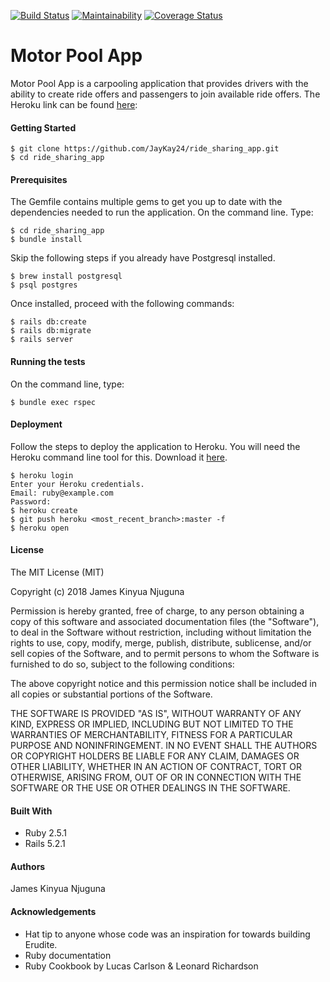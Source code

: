 [![Build Status](https://travis-ci.org/JayKay24/ride_sharing_app.svg?branch=master)](https://travis-ci.org/JayKay24/ride_sharing_app)
[![Maintainability](https://api.codeclimate.com/v1/badges/029e518a71b8c7d8b4df/maintainability)](https://codeclimate.com/github/JayKay24/ride_sharing_app/maintainability)
[![Coverage Status](https://coveralls.io/repos/github/JayKay24/ride_sharing_app/badge.svg?branch=master)](https://coveralls.io/github/JayKay24/ride_sharing_app?branch=master)

# Motor Pool App

Motor Pool App is a carpooling application that provides drivers with the ability to create ride offers and passengers 
to join available ride offers. The Heroku link can be found [here](https://motor-pool.herokuapp.com/):

#### Getting Started

```
$ git clone https://github.com/JayKay24/ride_sharing_app.git
$ cd ride_sharing_app
```


#### Prerequisites

The Gemfile contains multiple gems to get you up to date with the dependencies
needed to run the application.
On the command line. Type:

```
$ cd ride_sharing_app
$ bundle install
```
Skip the following steps if you already have Postgresql installed.

```
$ brew install postgresql
$ psql postgres
```

Once installed, proceed with the following commands:
```
$ rails db:create
$ rails db:migrate
$ rails server
```

#### Running the tests

On the command line, type:
```
$ bundle exec rspec
```

#### Deployment

Follow the steps to deploy the application to Heroku. You will need the Heroku
command line tool for this. Download it [here](https://devcenter.heroku.com/start).

```
$ heroku login
Enter your Heroku credentials.
Email: ruby@example.com
Password:
$ heroku create
$ git push heroku <most_recent_branch>:master -f
$ heroku open
```


#### License

The MIT License (MIT)

Copyright (c) 2018 James Kinyua Njuguna

Permission is hereby granted, free of charge, to any person obtaining a copy of this software and associated documentation files (the "Software"), to deal in the Software without restriction, including without limitation the rights to use, copy, modify, merge, publish, distribute, sublicense, and/or sell copies of the Software, and to permit persons to whom the Software is furnished to do so, subject to the following conditions:

The above copyright notice and this permission notice shall be included in all copies or substantial portions of the Software.

THE SOFTWARE IS PROVIDED "AS IS", WITHOUT WARRANTY OF ANY KIND, EXPRESS OR IMPLIED, INCLUDING BUT NOT LIMITED TO THE WARRANTIES OF MERCHANTABILITY, FITNESS FOR A PARTICULAR PURPOSE AND NONINFRINGEMENT. IN NO EVENT SHALL THE AUTHORS OR COPYRIGHT HOLDERS BE LIABLE FOR ANY CLAIM, DAMAGES OR OTHER LIABILITY, WHETHER IN AN ACTION OF CONTRACT, TORT OR OTHERWISE, ARISING FROM, OUT OF OR IN CONNECTION WITH THE SOFTWARE OR THE USE OR OTHER DEALINGS IN THE SOFTWARE.


#### Built With

* Ruby 2.5.1
* Rails 5.2.1


#### Authors

James Kinyua Njuguna


#### Acknowledgements
* Hat tip to anyone whose code was an inspiration for towards building Erudite.
* Ruby documentation
* Ruby Cookbook by Lucas Carlson & Leonard Richardson

